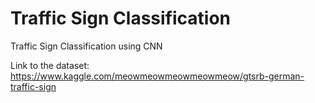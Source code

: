 # Traffic Sign Classification

Traffic Sign Classification using CNN

Link to the dataset: https://www.kaggle.com/meowmeowmeowmeowmeow/gtsrb-german-traffic-sign
